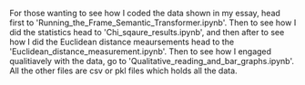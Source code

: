 For those wanting to see how I coded the data shown in my essay, head first to 'Running_the_Frame_Semantic_Transformer.ipynb'. Then to see how I did the statistics head to 'Chi_sqaure_results.ipynb', and then after to see how I did the Euclidean distance meaursements head to the 'Euclidean_distance_measurement.ipynb'. Then to see how I engaged qualitiavely with the data, go to 'Qualitative_reading_and_bar_graphs.ipynb'. All the other files are csv or pkl files which holds all the data.
